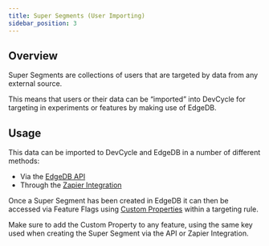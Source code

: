 ```yaml
---
title: Super Segments (User Importing)
sidebar_position: 3
---
```


## Overview

Super Segments are collections of users that are targeted by data from any external source. 

This means that users or their data can be “imported” into DevCycle for targeting in experiments or features by making use of EdgeDB. 

## Usage

This data can be imported to DevCycle and EdgeDB in a number of different methods:
- Via the [EdgeDB API](https://docs.devcycle.com/docs/best-practices/edgedb-and-edge-flags/edge-db-via-api-simple)
- Through the [Zapier Integration](https://docs.devcycle.com/docs/best-practices/edgedb-and-edge-flags/import-from-anywhere)

Once a Super Segment has been created in EdgeDB it can then be accessed via Feature Flags using [Custom Properties](https://docs.devcycle.com/docs/home/feature-management/features-and-variables/custom-properties) within a targeting rule.

Make sure to add the Custom Property to any feature, using the same key used when creating the Super Segment via the API or Zapier Integration.